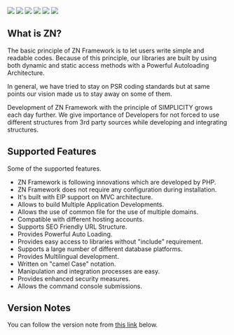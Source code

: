 <p>
<a href="https://github.com/znframework/fullpack-edition/actions/workflows/phpunit.yml">
	<img src="https://img.shields.io/github/actions/workflow/status/znframework/fullpack-edition/test.yml?branch=main&label=build&logo=github&logoColor=%2300BFFF&style=flat-square" style="max-width:100%;"></a>
<a href="https://coveralls.io/github/znframework/fullpack-edition" rel="nofollow">
	<img src="https://img.shields.io/coveralls/github/znframework/fullpack-edition/develop?color=brightgreen&style=flat-square" style="max-width:100%;"></a>
<a href="https://packagist.org/packages/znframework/package-zerocore" rel="nofollow">
	<img src="https://img.shields.io/packagist/dt/znframework/package-zerocore?style=flat-square" style="max-width:100%;"></a>
<a href="//packagist.org/packages/znframework/znframework" rel="nofollow">
	<img src="https://img.shields.io/github/release-date/znframework/fullpack-edition?style=flat-square" style="max-width:100%;"></a>
<a href="//packagist.org/packages/znframework/fullpack-edition" rel="nofollow">
	<img src="https://img.shields.io/github/v/release/znframework/fullpack-edition?style=flat-square&color=00BFFF" style="max-width:100%;"></a>
<a href="//packagist.org/packages/znframework/fullpack-edition" rel="nofollow">
	<img src="https://img.shields.io/github/license/znframework/fullpack-edition?style=flat-square" style="max-width:100%;"></a>
</p>

<h2>What is ZN?</h2>

<p>
The basic principle of ZN Framework is to let users write simple and readable codes. Because of this principle, our libraries are built by using both dynamic and static access methods with a Powerful Autoloading Architecture.

In general, we have tried to stay on PSR coding standards but at same points our vision made us to stay away on some of them.

Development of ZN Framework with the principle of SIMPLICITY grows each day further. We give importance of Developers for not forced to use different structures from 3rd party sources while developing and integrating structures.
</p>

<h2>Supported Features</h2>

<p>Some of the supported features.</p>

<p>
<ul>
<li>ZN Framework is following innovations which are developed by PHP.</li>
<li>ZN Framework does not require any configuration during installation.</li>
<li>It's built with EIP support on MVC architecture.</li>
<li>Allows to build Multiple Application Developments.</li>
<li>Allows the use of common file for the use of multiple domains.</li>
<li>Compatible with different hosting accounts.</li>
<li>Supports SEO Friendly URL Structure.</li>
<li>Provides Powerful Auto Loading.</li>
<li>Provides easy access to libraries without "include" requirement.</li>
<li>Supports a large number of different database platforms.</li>
<li>Provides Multilingual development.</li>
<li>Written on "camel Case" notation.</li>
<li>Manipulation and integration processes are easy.</li>
<li>Provides enhanced security measures.</li>
<li>Allows the command console submissions.</li>
</ul>
</p>


<h2>Version Notes</h2>

<p>You can follow the version note from <a href="https://docs.znframework.com/getting-started/version-notes">this link</a> below.</p>
